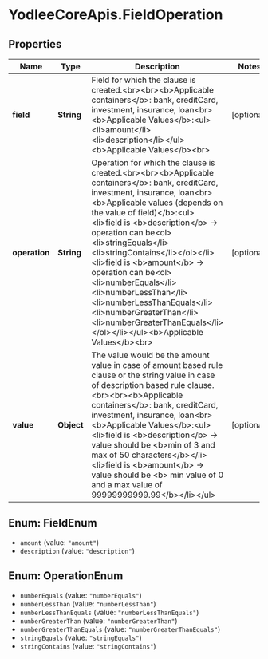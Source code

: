 # YodleeCoreApis.FieldOperation

## Properties
Name | Type | Description | Notes
------------ | ------------- | ------------- | -------------
**field** | **String** | Field for which the clause is created.&lt;br&gt;&lt;br&gt;&lt;b&gt;Applicable containers&lt;/b&gt;: bank, creditCard, investment, insurance, loan&lt;br&gt;&lt;b&gt;Applicable Values&lt;/b&gt;:&lt;ul&gt;&lt;li&gt;amount&lt;/li&gt;&lt;li&gt;description&lt;/li&gt;&lt;/ul&gt;&lt;b&gt;Applicable Values&lt;/b&gt;&lt;br&gt; | [optional] 
**operation** | **String** | Operation for which the clause is created.&lt;br&gt;&lt;br&gt;&lt;b&gt;Applicable containers&lt;/b&gt;: bank, creditCard, investment, insurance, loan&lt;br&gt;&lt;b&gt;Applicable values (depends on the value of field)&lt;/b&gt;:&lt;ul&gt;&lt;li&gt;field is &lt;b&gt;description&lt;/b&gt; -&gt; operation can be&lt;ol&gt;&lt;li&gt;stringEquals&lt;/li&gt;&lt;li&gt;stringContains&lt;/li&gt;&lt;/ol&gt;&lt;/li&gt;&lt;li&gt;field is &lt;b&gt;amount&lt;/b&gt; -&gt; operation can be&lt;ol&gt;&lt;li&gt;numberEquals&lt;/li&gt;&lt;li&gt;numberLessThan&lt;/li&gt;&lt;li&gt;numberLessThanEquals&lt;/li&gt;&lt;li&gt;numberGreaterThan&lt;/li&gt;&lt;li&gt;numberGreaterThanEquals&lt;/li&gt;&lt;/ol&gt;&lt;/li&gt;&lt;/ul&gt;&lt;b&gt;Applicable Values&lt;/b&gt;&lt;br&gt; | [optional] 
**value** | **Object** | The value would be the amount value in case of amount based rule clause or the string value in case of description based rule clause.&lt;br&gt;&lt;br&gt;&lt;b&gt;Applicable containers&lt;/b&gt;: bank, creditCard, investment, insurance, loan&lt;br&gt;&lt;b&gt;Applicable Values&lt;/b&gt;:&lt;ul&gt;&lt;li&gt;field is &lt;b&gt;description&lt;/b&gt; -&gt; value should be &lt;b&gt;min of 3 and max of 50 characters&lt;/b&gt;&lt;/li&gt;&lt;li&gt;field is &lt;b&gt;amount&lt;/b&gt; -&gt; value should be &lt;b&gt; min value of 0 and a max value of 99999999999.99&lt;/b&gt;&lt;/li&gt;&lt;/ul&gt; | [optional] 

<a name="FieldEnum"></a>
## Enum: FieldEnum

* `amount` (value: `"amount"`)
* `description` (value: `"description"`)


<a name="OperationEnum"></a>
## Enum: OperationEnum

* `numberEquals` (value: `"numberEquals"`)
* `numberLessThan` (value: `"numberLessThan"`)
* `numberLessThanEquals` (value: `"numberLessThanEquals"`)
* `numberGreaterThan` (value: `"numberGreaterThan"`)
* `numberGreaterThanEquals` (value: `"numberGreaterThanEquals"`)
* `stringEquals` (value: `"stringEquals"`)
* `stringContains` (value: `"stringContains"`)

